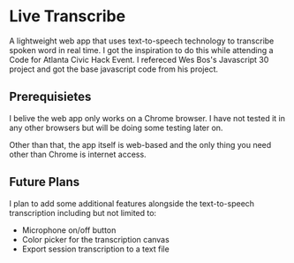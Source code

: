# Live Transcribe
A lightweight web app that uses text-to-speech technology to transcribe spoken word in real time. I got the inspiration to do this while attending a Code for Atlanta Civic Hack Event. I refereced Wes Bos's Javascript 30 project and got the base javascript code from his project.

## Prerequisietes
I belive the web app only works on a Chrome browser. I have not tested it in any other browsers but will be doing some testing later on.

Other than that, the app itself is web-based and the only thing you need other than Chrome is internet access.

## Future Plans
I plan to add some additional features alongside the text-to-speech transcription including but not limited to:
- Microphone on/off button
- Color picker for the transcription canvas
- Export session transcription to a text file